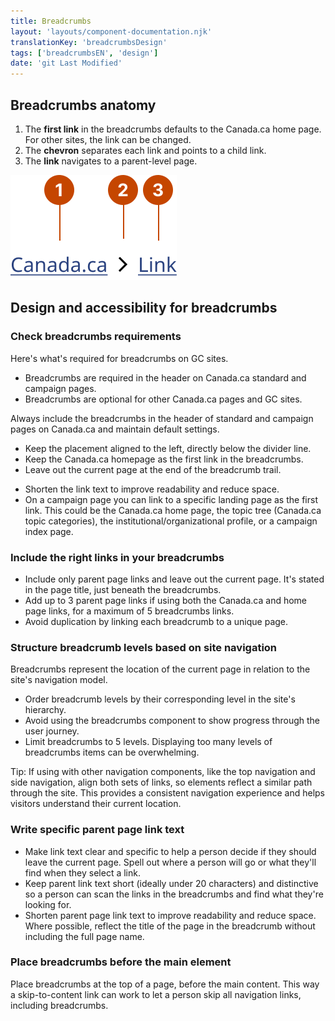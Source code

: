 ```yaml
---
title: Breadcrumbs
layout: 'layouts/component-documentation.njk'
translationKey: 'breadcrumbsDesign'
tags: ['breadcrumbsEN', 'design']
date: 'git Last Modified'
---
```


## Breadcrumbs anatomy

<ol class="anatomy-list">
  <li>The <strong>first link</strong> in the breadcrumbs defaults to the Canada.ca home page. For other sites, the link can be changed.</li>
  <li>The <strong>chevron</strong> separates each link and points to a child link.</li>
  <li>The <strong>link</strong> navigates to a parent-level page.</li>
</ol>

<img class="b-sm b-default p-300" src="/images/en/components/anatomy/gcds-breadcrumbs-anatomy.svg" alt="Breadcrumbs with two links side by side and a right-pointing chevron between them. Each individual element of the component has a number pointing to it." />

## Design and accessibility for breadcrumbs

### Check breadcrumbs requirements

Here's what's required for breadcrumbs on GC sites.

- Breadcrumbs are required in the header on Canada.ca standard and campaign pages.
- Breadcrumbs are optional for other Canada.ca pages and GC sites.

<gcds-details details-title="What's required on a Canada.ca standard or campaign page" class="mb-300">
  <gcds-text>Always include the breadcrumbs in the header of standard and campaign pages on Canada.ca and maintain default settings.</gcds-text>
  <div>
    <ul class="list-disc">
      <li>Keep the placement aligned to the left, directly below the divider line.</li>
      <li>Keep the Canada.ca homepage as the first link in the breadcrumbs.</li>
      <li>Leave out the current page at the end of the breadcrumb trail.</li>
    </ul>
  </div>
</gcds-details>

<gcds-details details-title="What's optional to include on a Canada.ca standard or campaign page" class="mb-300">
  <div>
    <ul class="list-disc">
      <li>Shorten the link text to improve readability and reduce space.</li>
      <li>On a campaign page you can link to a specific landing page as the first link. This could be the Canada.ca home page, the topic tree (Canada.ca topic categories), the institutional/organizational profile, or a campaign index page.</li>
    </ul>
  </div>
</gcds-details>

### Include the right links in your breadcrumbs

- Include only parent page links and leave out the current page. It's stated in the page title, just beneath the breadcrumbs.
- Add up to 3 parent page links if using both the Canada.ca and home page links, for a maximum of 5 breadcrumbs links.
- Avoid duplication by linking each breadcrumb to a unique page.

### Structure breadcrumb levels based on site navigation

Breadcrumbs represent the location of the current page in relation to the site's navigation model.

- Order breadcrumb levels by their corresponding level in the site's hierarchy.
- Avoid using the breadcrumbs component to show progress through the user journey.
- Limit breadcrumbs to 5 levels. Displaying too many levels of breadcrumbs items can be overwhelming.

Tip: If using with other navigation components, like the <gcds-link href="{{ links.topNav }}">top navigation</gcds-link> and <gcds-link href="{{ links.sideNav }}">side navigation</gcds-link>, align both sets of links, so elements reflect a similar path through the site. This provides a consistent navigation experience and helps visitors understand their current location.

### Write specific parent page link text

- Make link text clear and specific to help a person decide if they should leave the current page. Spell out where a person will go or what they'll find when they select a link.
- Keep parent link text short (ideally under 20 characters) and distinctive so a person can scan the links in the breadcrumbs and find what they're looking for.
- Shorten parent page link text to improve readability and reduce space. Where possible, reflect the title of the page in the breadcrumb without including the full page name.

### Place breadcrumbs before the main element

Place breadcrumbs at the top of a page, before the main content. This way a skip-to-content link can work to let a person skip all navigation links, including breadcrumbs.
